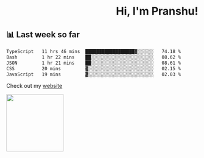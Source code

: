 <div align="right" >
   
   <H1>Hi, I'm Pranshu!</H1>

</div>

## 📊 Last week so far
<!--START_SECTION:waka-->

```txt
TypeScript   11 hrs 46 mins  ██████████████████▓░░░░░░   74.18 %
Bash         1 hr 22 mins    ██░░░░░░░░░░░░░░░░░░░░░░░   08.62 %
JSON         1 hr 21 mins    ██░░░░░░░░░░░░░░░░░░░░░░░   08.61 %
CSS          20 mins         ▓░░░░░░░░░░░░░░░░░░░░░░░░   02.15 %
JavaScript   19 mins         ▓░░░░░░░░░░░░░░░░░░░░░░░░   02.03 %
```

<!--END_SECTION:waka-->

Check out my [website](https://pranshu05.vercel.app)

<img align="left" width="150" src="https://user-images.githubusercontent.com/70943732/209951571-93b7afe5-f523-4683-b725-5d94b287e94e.png">

